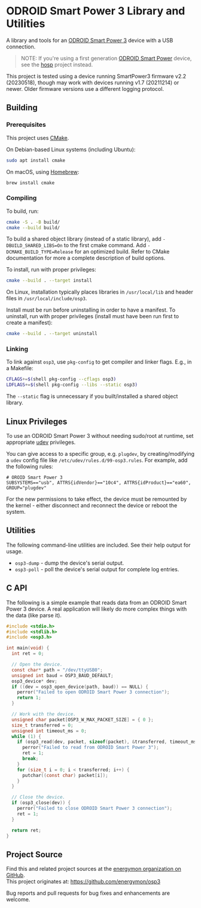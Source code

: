 # ODROID Smart Power 3 Library and Utilities

A library and tools for an [ODROID Smart Power 3](https://wiki.odroid.com/accessory/power_supply_battery/smartpower3) device with a USB connection.

> NOTE: If you're using a first generation [ODROID Smart Power](https://wiki.odroid.com/old_product/accessory/odroidsmartpower) device, see the [hosp](https://github.com/energymon/hosp) project instead.

This project is tested using a device running SmartPower3 firmware v2.2 (20230518), though may work with devices running v1.7 (20211214) or newer.
Older firmware versions use a different logging protocol.


## Building

### Prerequisites

This project uses [CMake](https://cmake.org/).

On Debian-based Linux systems (including Ubuntu):

```sh
sudo apt install cmake
```

On macOS, using [Homebrew](https://brew.sh/):

```sh
brew install cmake
```

### Compiling

To build, run:

```sh
cmake -S . -B build/
cmake --build build/
```

To build a shared object library (instead of a static library), add `-DBUILD_SHARED_LIBS=On` to the first cmake command.
Add `-DCMAKE_BUILD_TYPE=Release` for an optimized build.
Refer to CMake documentation for more a complete description of build options.

To install, run with proper privileges:

```sh
cmake --build . --target install
```

On Linux, installation typically places libraries in `/usr/local/lib` and header files in `/usr/local/include/osp3`.

Install must be run before uninstalling in order to have a manifest.
To uninstall, run with proper privileges (install must have been run first to create a manifest):

```sh
cmake --build . --target uninstall
```

### Linking

To link against `osp3`, use `pkg-config` to get compiler and linker flags.
E.g., in a Makefile:

```sh
CFLAGS+=$(shell pkg-config --cflags osp3)
LDFLAGS+=$(shell pkg-config --libs --static osp3)
```

The `--static` flag is unnecessary if you built/installed a shared object library.


## Linux Privileges

To use an ODROID Smart Power 3 without needing sudo/root at runtime, set appropriate [udev](https://en.wikipedia.org/wiki/Udev) privileges.

You can give access to a specific group, e.g. `plugdev`, by creating/modifying a `udev` config file like `/etc/udev/rules.d/99-osp3.rules`.
For example, add the following rules:

```
# OROID Smart Power 3
SUBSYSTEMS=="usb", ATTRS{idVendor}=="10c4", ATTRS{idProduct}=="ea60", GROUP="plugdev"
```

For the new permissions to take effect, the device must be remounted by the kernel - either disconnect and reconnect the device or reboot the system.


## Utilities

The following command-line utilities are included.
See their help output for usage.

* `osp3-dump` - dump the device's serial output.
* `osp3-poll` - poll the device's serial output for complete log entries.


## C API

The following is a simple example that reads data from an ODROID Smart Power 3 device.
A real application will likely do more complex things with the data (like parse it).

```C
#include <stdio.h>
#include <stdlib.h>
#include <osp3.h>

int main(void) {
  int ret = 0;

  // Open the device.
  const char* path = "/dev/ttyUSB0";
  unsigned int baud = OSP3_BAUD_DEFAULT;
  osp3_device* dev;
  if ((dev = osp3_open_device(path, baud)) == NULL) {
    perror("Failed to open ODROID Smart Power 3 connection");
    return 1;
  }

  // Work with the device.
  unsigned char packet[OSP3_W_MAX_PACKET_SIZE] = { 0 };
  size_t transferred = 0;
  unsigned int timeout_ms = 0;
  while (1) {
    if (osp3_read(dev, packet, sizeof(packet), &transferred, timeout_ms) < 0) {
      perror("Failed to read from ODROID Smart Power 3");
      ret = 1;
      break;
    }
    for (size_t i = 0; i < transferred; i++) {
      putchar((const char) packet[i]);
    }
  }

  // Close the device.
  if (osp3_close(dev)) {
    perror("Failed to close ODROID Smart Power 3 connection");
    ret = 1;
  }

  return ret;
}
```


## Project Source

Find this and related project sources at the [energymon organization on GitHub](https://github.com/energymon).  
This project originates at: https://github.com/energymon/osp3

Bug reports and pull requests for bug fixes and enhancements are welcome.
